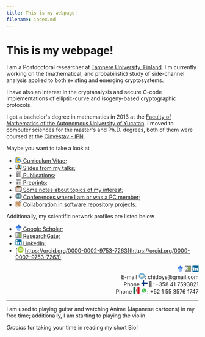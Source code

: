 ```yaml
---
title: This is my webpage!
filename: index.md
--- 
```


# This is my webpage!

I am a Postdoctoral researcher at [Tampere University, Finland](https://www.tuni.fi/en). I'm currently working on the (mathematical, and probabilistic) study of side-channel analysis applied to both existing and emerging cryptosystems. 

I have also an interest in the cryptanalysis and secure C-code implementations of elliptic-curve and isogeny-based cryptographic protocols.

I got a bachelor's degree in mathematics in 2013 at the [Faculty of Mathematics of the Autonomous University of Yucatan](https://www.matematicas.uady.mx/). I moved to computer sciences for the master's and Ph.D. degrees, both of them were coursed at the [Cinvestav - IPN](https://www.cs.cinvestav.mx/en).

Maybe you want to take a look at  
- [<img alt="CV icon" src="images/icons/cv.svg" style="width:16px;height:16px;"> Curriculum Vitae](pdfs/CV-ChiDominguez.pdf);
- [<img alt="Slides icon" src="images/icons/slides.svg" style="width:16px;height:16px;"> Slides from my talks](slides.md);
- [<img alt="Publications icon" src="images/icons/publications.svg" style="width:16px;height:16px;"> Publications](publications.md);
- [<img alt="Preprints icon" src="images/icons/preprints.svg" style="width:16px;height:16px;"> Preprints](preprints.md);
- [<img alt="Notes icon" src="images/icons/notes.svg" style="width:16px;height:16px;"> Some notes about topics of my interest](notes.md);
- [<img alt="PC member icon" src="images/icons/worldwide-earth-globe.svg" style="width:16px;height:16px;"> Conferences where I am or was a PC member](pcmember.md);
- [<img alt="Repository icon" src="images/icons/package-box.svg" style="width:16px;height:16px;"> Collaboration in software repository projects](repositories.md).

Additionally, my scientific network profiles are listed below
- [<img alt="Google Scholar icon" src="images/icons/google-scholar.svg" style="width:16px;height:16px;"> Google Scholar](https://scholar.google.com/citations?user=a3bmRrwAAAAJ);
- [<img alt="ResearchGate icon" src="images/icons/researchgate.svg" style="width:16px;height:16px;"> ResearchGate](https://www.researchgate.net/profile/Jesus_Javier_Chi-Dominguez);
- [<img alt="LinkedIn icon" src="images/icons/linkedin.svg" style="width:16px;height:16px;"> LinkedIn](https://www.linkedin.com/in/jesus-javier-chi-dominguez-1b4282108/);
- [<img alt="ORCID id icon" src="images/icons/orcid-id.svg" style="width:16px;height:16px;"> https://orcid.org/0000-0002-9753-7263](https://orcid.org/0000-0002-9753-7263).

<div align="right">
<a href="https://scholar.google.com/citations?user=a3bmRrwAAAAJ"><img alt="Google Scholar icon" src="images/icons/google-scholar.svg" style="width:16px;height:16px;"></a> 
<a href="https://www.researchgate.net/profile/Jesus_Javier_Chi-Dominguez"><img alt="ResearchGate icon" src="images/icons/researchgate.svg" style="width:16px;height:16px;"></a> 
<a href="https://www.linkedin.com/in/jesus-javier-chi-dominguez-1b4282108/"><img alt="LinkedIn icon" src="images/icons/linkedin.svg" style="width:16px;height:16px;"></a>
<br>
E-mail <img alt="E-mail icon" src="images/icons/email.svg" style="width:16px;height:16px;">: chidoys&#x40;gmail.com
<br>
Phone <img alt="Flag of Finland icon" src="images/icons/flag-Finland.svg" style="width:16px;height:16px;"> &#128241;: +358 41 7593821 
<br>
Phone <img alt="Flag of Mexico icon" src="images/icons/flag-Mexico.svg" style="width:16px;height:16px;"> <!--&#128241;--><img alt="WhatsApp icon" src="images/icons/WhatsApp.svg" style="width:16px;height:16px;">: +52 1 55 3576 1747
</div>

---

I am used to playing guitar and watching Anime (Japanese cartoons) in my free time; additionally, I am starting to playing the violin.

_Gracias_ for taking your time in reading my short Bio!
